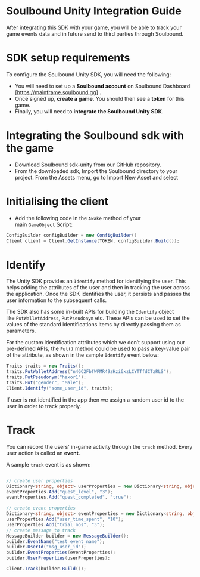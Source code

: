 # Soulbound Unity Integration Guide

After integrating this SDK with your game, you will be able to track your game events data and in future send to third parties through Soulbound.

# **SDK setup requirements**

To configure the Soulbound Unity SDK, you will need the following:

- You will need to set up a **Soulbound account** on Soulbound Dashboard [https://mainframe.soulbound.gg] **.**
- Once signed up, **create a game**. You should then see a **token** for this game.
- Finally, you will need to **integrate the Soulbound Unity SDK**.

# **Integrating the Soulbound sdk with the game**

- Download Soulbound sdk-unity from our GitHub repository.
- From the downloaded sdk, Import the Soulbound directory to your project. From the Assets menu, go to Import New Asset and select  

# **Initialising the client**

- Add the following code in the `Awake` method of your main `GameObject` Script:

```csharp
ConfigBuilder configBuilder = new ConfigBuilder()
Client client = Client.GetInstance(TOKEN, configBuilder.Build());
```

# **Identify**

The Unity SDK provides an `Identify` method for identifying the user. This helps adding the attributes of the user and then in tracking the user across the application. Once the SDK identifies the user, it persists and passes the user information to the subsequent calls.

The SDK also has some in-built APIs for building the `Identify` object like `PutWalletAddress`, `PutPseudonym` etc. These APIs can be used to set the values of the standard identifications items by directly passing them as parameters.

For the custom identification attributes which we don’t support using our pre-defined APIs, the `Put()` method could be used to pass a key-value pair of the attribute, as shown in the sample `Identify` event below:

```csharp
Traits traits = new Traits();
traits.PutWalletAddress("n4GC2FbfWPMR49zHzi6xzLCYTTfdCTzRLS");
traits.PutPseudonym("haxor1");
traits.Put("gender", "Male");
Client.Identify("some_user_id", traits);
```

If user is not identified in the app then we assign a random user id to the user in order to track properly.

# **Track**

You can record the users' in-game activity through the `track` method. Every user action is called an **event**.

A sample `track` event is as shown:

```csharp

// create user properties
Dictionary<string, object> userProperties = new Dictionary<string, object>();
eventProperties.Add("quest_level", "3");
eventProperties.Add("quest_completed", "true");

// create event properties
Dictionary<string, object> eventProperties = new Dictionary<string, object>();
userProperties.Add("user_time_spent", "10");
userProperties.Add("trial_nos", "3");
// create message to track
MessageBuilder builder = new MessageBuilder();
builder.EventName("test_event_name");
builder.UserId("msg_user_id");
builder.EventProperties(eventProperties);
builder.UserProperties(userProperties);

Client.Track(builder.Build());
```
